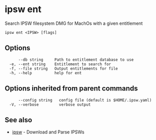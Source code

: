 # ipsw ent

Search IPSW filesystem DMG for MachOs with a given entitlement

```
ipsw ent <IPSW> [flags]
```

## Options

```
      --db string     Path to entitlement database to use
  -e, --ent string    Entitlement to search for
  -f, --file string   Output entitlements for file
  -h, --help          help for ent
```

## Options inherited from parent commands

```
      --config string   config file (default is $HOME/.ipsw.yaml)
  -V, --verbose         verbose output
```

## See also

* [ipsw](/cmd/ipsw/)	 - Download and Parse IPSWs


